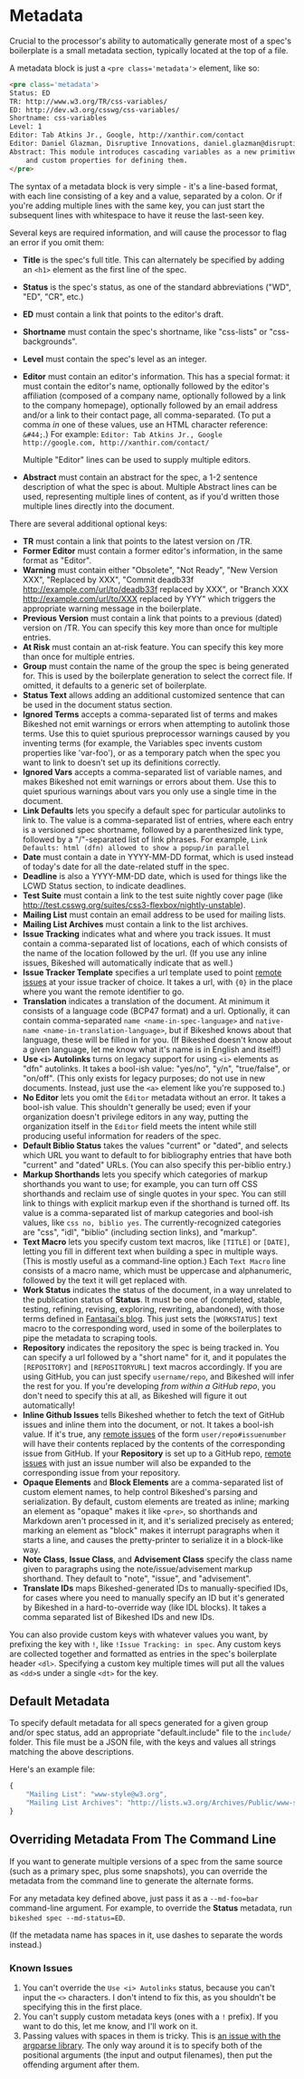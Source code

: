 Metadata
========

Crucial to the processor's ability to automatically generate most of a spec's boilerplate is a small metadata section,
typically located at the top of a file.

A metadata block is just a `<pre class='metadata'>` element, like so:

~~~~html
<pre class='metadata'>
Status: ED
TR: http://www.w3.org/TR/css-variables/
ED: http://dev.w3.org/csswg/css-variables/
Shortname: css-variables
Level: 1
Editor: Tab Atkins Jr., Google, http://xanthir.com/contact
Editor: Daniel Glazman, Disruptive Innovations, daniel.glazman@disruptive-innovations.com
Abstract: This module introduces cascading variables as a new primitive value type that is accepted by all CSS properties,
	and custom properties for defining them.
</pre>
~~~~

The syntax of a metadata block is very simple - it's a line-based format, with each line consisting of a key and a value, separated by a colon.
Or if you're adding multiple lines with the same key, you can just start the subsequent lines with whitespace to have it reuse the last-seen key.

Several keys are required information, and will cause the processor to flag an error if you omit them:

* **Title** is the spec's full title.  This can alternately be specified by adding an `<h1>` element as the first line of the spec.
* **Status** is the spec's status, as one of the standard abbreviations ("WD", "ED", "CR", etc.)
* **ED** must contain a link that points to the editor's draft.
* **Shortname** must contain the spec's shortname, like "css-lists" or "css-backgrounds".
* **Level** must contain the spec's level as an integer.
* **Editor** must contain an editor's information.
	This has a special format:
	it must contain the editor's name,
	optionally followed by the editor's affiliation
	(composed of a company name, optionally followed by a link to the company homepage),
	optionally followed by an email address and/or a link to their contact page,
	all comma-separated.
	(To put a comma *in* one of these values, use an HTML character reference: `&#44;`.)
	For example: `Editor: Tab Atkins Jr., Google http://google.com, http://xanthir.com/contact/`

	Multiple "Editor" lines can be used to supply multiple editors.
* **Abstract** must contain an abstract for the spec, a 1-2 sentence description of what the spec is about.
    Multiple Abstract lines can be used, representing multiple lines of content, as if you'd written those multiple lines directly into the document.

There are several additional optional keys:

* **TR** must contain a link that points to the latest version on /TR.
* **Former Editor** must contain a former editor's information, in the same format as "Editor".
* **Warning** must contain either "Obsolete", "Not Ready", "New Version XXX", "Replaced by XXX", "Commit deadb33f http://example.com/url/to/deadb33f replaced by XXX", or "Branch XXX http://example.com/url/to/XXX replaced by YYY" which triggers the appropriate warning message in the boilerplate.
* **Previous Version** must contain a link that points to a previous (dated) version on /TR.  You can specify this key more than once for multiple entries.
* **At Risk** must contain an at-risk feature.  You can specify this key more than once for multiple entries.
* **Group** must contain the name of the group the spec is being generated for.  This is used by the boilerplate generation to select the correct file.  If omitted, it defaults to a generic set of boilerplate.
* **Status Text** allows adding an additional customized sentence that can be used in the document status section.
* **Ignored Terms** accepts a comma-separated list of terms and makes Bikeshed not emit warnings or errors when attempting to autolink those terms.  Use this to quiet spurious preprocessor warnings caused by you inventing terms (for example, the Variables spec invents custom properties like 'var-foo'), or as a temporary patch when the spec you want to link to doesn't set up its definitions correctly.
* **Ignored Vars** accepts a comma-separated list of variable names, and makes Bikeshed not emit warnings or errors about them.  Use this to quiet spurious warnings about vars you only use a single time in the document.
* **Link Defaults** lets you specify a default spec for particular autolinks to link to.  The value is a comma-separated list of entries, where each entry is a versioned spec shortname, followed by a parenthesized link type, followed by a "/"-separated list of link phrases. For example, `Link Defaults: html (dfn) allowed to show a popup/in parallel`
* **Date** must contain a date in YYYY-MM-DD format, which is used instead of today's date for all the date-related stuff in the spec.
* **Deadline** is also a YYYY-MM-DD date, which is used for things like the LCWD Status section, to indicate deadlines.
* **Test Suite** must contain a link to the test suite nightly cover page (like <http://test.csswg.org/suites/css3-flexbox/nightly-unstable>).
* **Mailing List** must contain an email address to be used for mailing lists.
* **Mailing List Archives** must contain a link to the list archives.
* **Issue Tracking** indicates what and where you track issues. It must contain a comma-separated list of locations, each of which consists of the name of the location followed by the url.  (If you use any inline issues, Bikeshed will automatically indicate that as well.)
* **Issue Tracker Template** specifies a url template used to point [remote issues](markup.md#remote-issues) at your issue tracker of choice. It takes a url, with `{0}` in the place where you want the remote identifier to go.
* **Translation** indicates a translation of the document. At minimum it consists of a language code (BCP47 format) and a url. Optionally, it can contain comma-separated `name <name-in-spec-language>` and `native-name <name-in-translation-language>`, but if Bikeshed knows about that language, these will be filled in for you.  (If Bikeshed doesn't know about a given language, let me know what it's name is in English and itself!)
* **Use `<i>` Autolinks** turns on legacy support for using `<i>` elements as "dfn" autolinks.  It takes a bool-ish value: "yes/no", "y/n", "true/false", or "on/off".  (This only exists for legacy purposes; do not use in new documents. Instead, just use the `<a>` element like you're supposed to.)
* **No Editor** lets you omit the `Editor` metadata without an error. It takes a bool-ish value.  This shouldn't generally be used; even if your organization doesn't privilege editors in any way, putting the organization itself in the `Editor` field meets the intent while still producing useful information for readers of the spec.
* **Default Biblio Status** takes the values "current" or "dated", and selects which URL you want to default to for bibliography entries that have both "current" and "dated" URLs. (You can also specify this per-biblio entry.)
* **Markup Shorthands** lets you specify which categories of markup shorthands you want to use; for example, you can turn off CSS shorthands and reclaim use of single quotes in your spec.  You can still link to things with explicit markup even if the shorthand is turned off.  Its value is a comma-separated list of markup categories and bool-ish values, like `css no, biblio yes`.  The currently-recognized categories are "css", "idl", "biblio" (including section links), and "markup".
* **Text Macro** lets you specify custom text macros, like `[TITLE]` or `[DATE]`, letting you fill in different text when building a spec in multiple ways.  (This is mostly useful as a command-line option.)  Each `Text Macro` line consists of a macro name, which must be uppercase and alphanumeric, followed by the text it will get replaced with.
* **Work Status** indicates the status of the document, in a way unrelated to the publication status of **Status**.  It must be one of (completed, stable, testing, refining, revising, exploring, rewriting, abandoned), with those terms defined in [Fantasai's blog](http://fantasai.inkedblade.net/weblog/2011/inside-csswg/process). This just sets the `[WORKSTATUS]` text macro to the corresponding word, used in some of the boilerplates to pipe the metadata to scraping tools.
* **Repository** indicates the repository the spec is being tracked in.  You can specify a url followed by a "short name" for it, and it populates the `[REPOSITORY]` and `[REPOSITORYURL]` text macros accordingly.  If you are using GitHub, you can just specify `username/repo`, and Bikeshed will infer the rest for you.  If you're developing *from within a GitHub repo*, you don't need to specify this at all, as Bikeshed will figure it out automatically!
* **Inline Github Issues** tells Bikeshed whether to fetch the text of GitHub issues and inline them into the document, or not.  It takes a bool-ish value.  If it's true, any [remote issues](markup.md#remote-issues) of the form `user/repo#issuenumber` will have their contents replaced by the contents of the corresponding issue from GitHub.  If your **Repository** is set up to a GitHub repo, [remote issues](markup.md#remote-issues) with just an issue number will also be expanded to the corresponding issue from your repository.
* **Opaque Elements** and **Block Elements** are a comma-separated list of custom element names, to help control Bikeshed's parsing and serialization. By default, custom elements are treated as inline; marking an element as "opaque" makes it like `<pre>`, so shorthands and Markdown aren't processed in it, and it's serialized precisely as entered; marking an element as "block" makes it interrupt paragraphs when it starts a line, and causes the pretty-printer to serialize it in a block-like way.
* **Note Class**, **Issue Class**, and **Advisement Class** specify the class name given to paragraphs using the note/issue/advisement markup shorthand.  They default to "note", "issue", and "advisement".
* **Translate IDs** maps Bikeshed-generated IDs to manually-specified IDs, for cases where you need to manually specify an ID but it's generated by Bikeshed in a hard-to-override way (like IDL blocks).  It takes a comma separated list of Bikeshed IDs and new IDs.

You can also provide custom keys with whatever values you want,
by prefixing the key with `!`,
like `!Issue Tracking: in spec`.
Any custom keys are collected together and formatted as entries in the spec's boilerplate header `<dl>`.
Specifying a custom key multiple times will put all the values as `<dd>`s under a single `<dt>` for the key.

Default Metadata
----------------

To specify default metadata for all specs generated for a given group and/or spec status,
add an appropriate "default.include" file to the `include/` folder.
This file must be a JSON file,
with the keys and values all strings matching the above descriptions.

Here's an example file:

~~~~js
{
	"Mailing List": "www-style@w3.org",
	"Mailing List Archives": "http://lists.w3.org/Archives/Public/www-style/"
}
~~~~

Overriding Metadata From The Command Line
-----------------------------------------

If you want to generate multiple versions of a spec from the same source
(such as a primary spec, plus some snapshots),
you can override the metadata from the command line to generate the alternate forms.

For any metadata key defined above,
just pass it as a `--md-foo=bar` command-line argument.
For example, to override the **Status** metadata,
run `bikeshed spec --md-status=ED`.

(If the metadata name has spaces in it, use dashes to separate the words instead.)

### Known Issues

1. You can't override the `Use <i> Autolinks` status, because you can't input the `<>` characters. I don't intend to fix this, as you shouldn't be specifying this in the first place.
2. You can't supply custom metadata keys (ones with a `!` prefix). If you want to do this, let me know, and I'll work on it.
3. Passing values with spaces in them is tricky.  This is [an issue with the argparse library](http://bugs.python.org/issue22909).  The only way around it is to specify both of the positional arguments (the input and output filenames), then put the offending argument after them.
